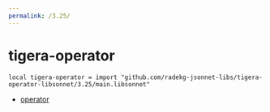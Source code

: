 ```yaml
---
permalink: /3.25/
---
```


# tigera-operator

```jsonnet
local tigera-operator = import "github.com/radekg-jsonnet-libs/tigera-operator-libsonnet/3.25/main.libsonnet"
```



* [operator](operator/index.md)